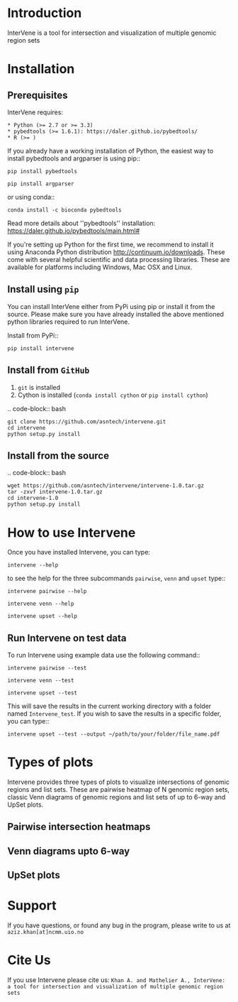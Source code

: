 Introduction
============
InterVene is a tool for intersection and visualization of multiple genomic region sets


Installation
============

Prerequisites
-------------
InterVene requires:

	* Python (>= 2.7 or >= 3.3)
	* pybedtools (>= 1.6.1): https://daler.github.io/pybedtools/
	* R (>= )

If you already have a working installation of Python, the easiest way to install pybedtools and argparser is using pip::

	pip install pybedtools

	pip install argparser

or using conda::

	conda install -c bioconda pybedtools

Read more details about ''pybedtools'' installation: https://daler.github.io/pybedtools/main.html#

If you're setting up Python for the first time, we recommend to install it using Anaconda Python distribution http://continuum.io/downloads. These come with several helpful scientific and data processing libraries. These are available for platforms including Windows, Mac OSX and Linux. 


Install using `pip`
-------------------
You can install InterVene either from PyPi using pip or install it from the source. Please make sure you have already installed the above mentioned python libraries required to run InterVene.

Install from PyPi::

	pip install intervene

Install from `GitHub`
--------------------

1. `git` is installed
2. Cython is installed (`conda install cython` or `pip install cython`)

.. code-block:: bash

    git clone https://github.com/asntech/intervene.git
    cd intervene
    python setup.py install

Install from the source
-----------------------

.. code-block:: bash
	
	wget https://github.com/asntech/intervene/intervene-1.0.tar.gz
	tar -zxvf intervene-1.0.tar.gz
	cd intervene-1.0
	python setup.py install

How to use Intervene
====================
Once you have installed Intervene, you can type:

	intervene --help

to see the help for the three subcommands ``pairwise``, ``venn`` and ``upset`` type::
	
	intervene pairwise --help

	intervene venn --help

	intervene upset --help

Run Intervene on test data
--------------------------

To run Intervene using example data use the following command::

	intervene pairwise --test

	intervene venn --test

	intervene upset --test

This will save the results in the current working directory with a folder named ``Intervene_test``. If you wish to save the results in a specific folder, you can type::

	intervene upset --test --output ~/path/to/your/folder/file_name.pdf

Types of plots
==============
Intervene provides three types of plots to visualize intersections of genomic regions and list sets. These are pairwise heatmap of N genomic region sets, classic Venn diagrams of genomic regions and list sets of up to 6-way and UpSet plots.

Pairwise intersection heatmaps
------------------------------

Venn diagrams upto 6-way
------------------------

UpSet plots
-----------


Support
========
If you have questions, or found any bug in the program, please write to us at ``aziz.khan[at]ncmm.uio.no``

Cite Us
=========
If you use Intervene please cite us: ``Khan A. and Mathelier A., InterVene: a tool for intersection and visualization of multiple genomic region sets``
